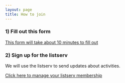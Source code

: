 ```yaml
---
layout: page
title: How to join
---
```

   
### 1) Fill out this form
<a href="https://goo.gl/forms/MaK4RplfnzOfzsnh1" target="_blank">This form will take about 10 minutes to fill out</a>
 
### 2) Sign up for the listserv
We will use the listserv to send updates about activities.

<a href="https://listserv.neu.edu/cgi-bin/wa?SUBED1=RCN-ECS&A=1" target="_blank">Click here to manage your listserv membership</a>




